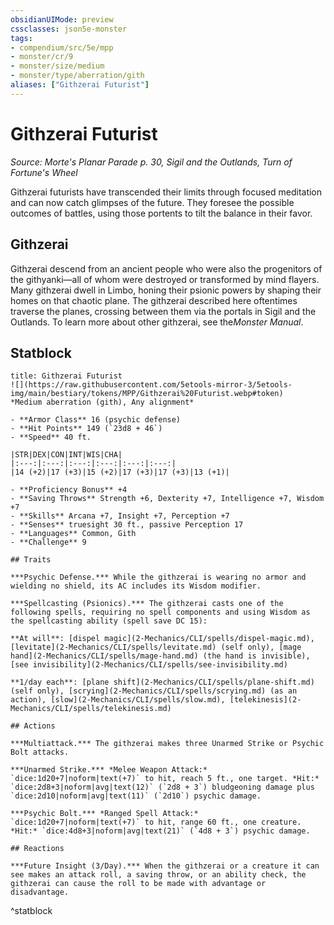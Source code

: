 ```yaml
---
obsidianUIMode: preview
cssclasses: json5e-monster
tags:
- compendium/src/5e/mpp
- monster/cr/9
- monster/size/medium
- monster/type/aberration/gith
aliases: ["Githzerai Futurist"]
---
```

# Githzerai Futurist
*Source: Morte's Planar Parade p. 30, Sigil and the Outlands, Turn of Fortune's Wheel*  

Githzerai futurists have transcended their limits through focused meditation and can now catch glimpses of the future. They foresee the possible outcomes of battles, using those portents to tilt the balance in their favor.

## Githzerai

Githzerai descend from an ancient people who were also the progenitors of the githyanki—all of whom were destroyed or transformed by mind flayers. Many githzerai dwell in Limbo, honing their psionic powers by shaping their homes on that chaotic plane. The githzerai described here oftentimes traverse the planes, crossing between them via the portals in Sigil and the Outlands. To learn more about other githzerai, see the*Monster Manual*.

## Statblock

```ad-statblock
title: Githzerai Futurist
![](https://raw.githubusercontent.com/5etools-mirror-3/5etools-img/main/bestiary/tokens/MPP/Githzerai%20Futurist.webp#token)
*Medium aberration (gith), Any alignment*

- **Armor Class** 16 (psychic defense)
- **Hit Points** 149 (`23d8 + 46`)
- **Speed** 40 ft.

|STR|DEX|CON|INT|WIS|CHA|
|:---:|:---:|:---:|:---:|:---:|:---:|
|14 (+2)|17 (+3)|15 (+2)|17 (+3)|17 (+3)|13 (+1)|

- **Proficiency Bonus** +4
- **Saving Throws** Strength +6, Dexterity +7, Intelligence +7, Wisdom +7
- **Skills** Arcana +7, Insight +7, Perception +7
- **Senses** truesight 30 ft., passive Perception 17
- **Languages** Common, Gith
- **Challenge** 9

## Traits

***Psychic Defense.*** While the githzerai is wearing no armor and wielding no shield, its AC includes its Wisdom modifier.

***Spellcasting (Psionics).*** The githzerai casts one of the following spells, requiring no spell components and using Wisdom as the spellcasting ability (spell save DC 15):

**At will**: [dispel magic](2-Mechanics/CLI/spells/dispel-magic.md), [levitate](2-Mechanics/CLI/spells/levitate.md) (self only), [mage hand](2-Mechanics/CLI/spells/mage-hand.md) (the hand is invisible), [see invisibility](2-Mechanics/CLI/spells/see-invisibility.md)

**1/day each**: [plane shift](2-Mechanics/CLI/spells/plane-shift.md) (self only), [scrying](2-Mechanics/CLI/spells/scrying.md) (as an action), [slow](2-Mechanics/CLI/spells/slow.md), [telekinesis](2-Mechanics/CLI/spells/telekinesis.md)

## Actions

***Multiattack.*** The githzerai makes three Unarmed Strike or Psychic Bolt attacks.

***Unarmed Strike.*** *Melee Weapon Attack:* `dice:1d20+7|noform|text(+7)` to hit, reach 5 ft., one target. *Hit:* `dice:2d8+3|noform|avg|text(12)` (`2d8 + 3`) bludgeoning damage plus `dice:2d10|noform|avg|text(11)` (`2d10`) psychic damage.

***Psychic Bolt.*** *Ranged Spell Attack:* `dice:1d20+7|noform|text(+7)` to hit, range 60 ft., one creature. *Hit:* `dice:4d8+3|noform|avg|text(21)` (`4d8 + 3`) psychic damage.

## Reactions

***Future Insight (3/Day).*** When the githzerai or a creature it can see makes an attack roll, a saving throw, or an ability check, the githzerai can cause the roll to be made with advantage or disadvantage.
```
^statblock